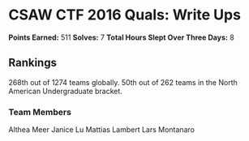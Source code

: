 # CSAW CTF 2016 Quals: Write Ups

**Points Earned:** 511
**Solves:** 7
**Total Hours Slept Over Three Days:** 8

## Rankings
268th out of 1274 teams globally.
50th out of 262 teams in the North American Undergraduate bracket.

### Team Members
Althea Meer
Janice Lu
Mattias Lambert
Lars Montanaro
